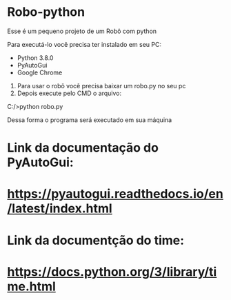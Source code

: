 # Robo-python
Esse é um pequeno projeto de um Robô com python

Para executá-lo você precisa ter instalado em seu PC:

- Python 3.8.0
- PyAutoGui
- Google Chrome

1) Para usar o robô você precisa baixar um robo.py no seu pc
2) Depois execute pelo CMD o arquivo:

C:/>python robo.py

Dessa forma o programa será executado em sua máquina


# Link da documentação do PyAutoGui:
# https://pyautogui.readthedocs.io/en/latest/index.html
# Link da documentção do time:
# https://docs.python.org/3/library/time.html
